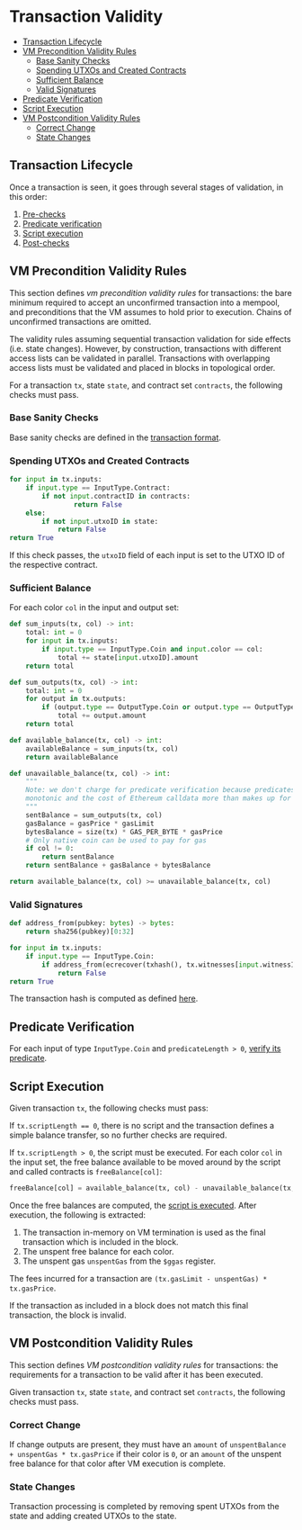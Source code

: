 # Transaction Validity

- [Transaction Lifecycle](#transaction-lifecycle)
- [VM Precondition Validity Rules](#vm-precondition-validity-rules)
    - [Base Sanity Checks](#base-sanity-checks)
    - [Spending UTXOs and Created Contracts](#spending-utxos-and-created-contracts)
    - [Sufficient Balance](#sufficient-balance)
    - [Valid Signatures](#valid-signatures)
- [Predicate Verification](#predicate-verification)
- [Script Execution](#script-execution)
- [VM Postcondition Validity Rules](#vm-postcondition-validity-rules)
    - [Correct Change](#correct-change)
    - [State Changes](#state-changes)

## Transaction Lifecycle

Once a transaction is seen, it goes through several stages of validation, in this order:
1. [Pre-checks](#vm-precondition-validity-rules)
1. [Predicate verification](#predicate-verification)
1. [Script execution](#script-execution)
1. [Post-checks](#vm-postcondition-validity-rules)

## VM Precondition Validity Rules

This section defines _vm precondition validity rules_ for transactions: the bare minimum required to accept an unconfirmed transaction into a mempool, and preconditions that the VM assumes to hold prior to execution. Chains of unconfirmed transactions are omitted.

The validity rules assuming sequential transaction validation for side effects (i.e. state changes). However, by construction, transactions with different access lists can be validated in parallel. Transactions with overlapping access lists must be validated and placed in blocks in topological order.

For a transaction `tx`, state `state`, and contract set `contracts`, the following checks must pass.

### Base Sanity Checks

Base sanity checks are defined in the [transaction format](./tx_format.md).

### Spending UTXOs and Created Contracts

```py
for input in tx.inputs:
    if input.type == InputType.Contract:
        if not input.contractID in contracts:
                return False
    else:
        if not input.utxoID in state:
            return False
return True
```

If this check passes, the `utxoID` field of each input is set to the UTXO ID of the respective contract.

### Sufficient Balance

For each color `col` in the input and output set:

```py
def sum_inputs(tx, col) -> int:
    total: int = 0
    for input in tx.inputs:
        if input.type == InputType.Coin and input.color == col:
            total += state[input.utxoID].amount
    return total

def sum_outputs(tx, col) -> int:
    total: int = 0
    for output in tx.outputs:
        if (output.type == OutputType.Coin or output.type == OutputType.Withdrawal) and input.color == col:
            total += output.amount
    return total

def available_balance(tx, col) -> int:
    availableBalance = sum_inputs(tx, col)
    return availableBalance

def unavailable_balance(tx, col) -> int:
    """
    Note: we don't charge for predicate verification because predicates are
    monotonic and the cost of Ethereum calldata more than makes up for this
    """
    sentBalance = sum_outputs(tx, col)
    gasBalance = gasPrice * gasLimit
    bytesBalance = size(tx) * GAS_PER_BYTE * gasPrice
    # Only native coin can be used to pay for gas
    if col != 0:
        return sentBalance
    return sentBalance + gasBalance + bytesBalance

return available_balance(tx, col) >= unavailable_balance(tx, col)
```

### Valid Signatures

```py
def address_from(pubkey: bytes) -> bytes:
    return sha256(pubkey)[0:32]

for input in tx.inputs:
    if input.type == InputType.Coin:
        if address_from(ecrecover(txhash(), tx.witnesses[input.witnessIndex])) != state[input.utxoID].owner:
            return False
return True
```

The transaction hash is computed as defined [here](./identifiers.md#transaction-id).

## Predicate Verification

For each input of type `InputType.Coin` and `predicateLength > 0`, [verify its predicate](../vm/main.md#predicate-verification).

## Script Execution

Given transaction `tx`, the following checks must pass:

If `tx.scriptLength == 0`, there is no script and the transaction defines a simple balance transfer, so no further checks are required.

If `tx.scriptLength > 0`, the script must be executed. For each color `col` in the input set, the free balance available to be moved around by the script and called contracts is `freeBalance[col]`:

```py
freeBalance[col] = available_balance(tx, col) - unavailable_balance(tx, col)
```

Once the free balances are computed, the [script is executed](../vm/main.md#script-execution). After execution, the following is extracted:

1. The transaction in-memory on VM termination is used as the final transaction which is included in the block.
1. The unspent free balance for each color.
1. The unspent gas `unspentGas` from the `$ggas` register.

The fees incurred for a transaction are `(tx.gasLimit - unspentGas) * tx.gasPrice`.

If the transaction as included in a block does not match this final transaction, the block is invalid.

## VM Postcondition Validity Rules

This section defines _VM postcondition validity rules_ for transactions: the requirements for a transaction to be valid after it has been executed.

Given transaction `tx`, state `state`, and contract set `contracts`, the following checks must pass.

### Correct Change

If change outputs are present, they must have an `amount` of `unspentBalance + unspentGas * tx.gasPrice` if their color is `0`, or an `amount` of the unspent free balance for that color after VM execution is complete.

### State Changes

Transaction processing is completed by removing spent UTXOs from the state and adding created UTXOs to the state.
